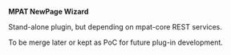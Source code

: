 __MPAT NewPage Wizard__

Stand-alone plugin, but depending on mpat-core REST services.

To be merge later or kept as PoC for future plug-in development.
